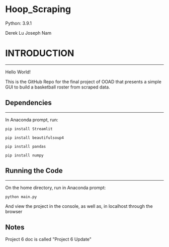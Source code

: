 # Hoop_Scraping

Python: 3.9.1

Derek Lu
Joseph Nam

# INTRODUCTION
------------

Hello World!

This is the GitHub Repo for the final project of OOAD that presents a simple GUI to build a basketball roster from scraped data.

## Dependencies
___

In Anaconda prompt, run:

`pip install Streamlit`

`pip install beautifulsoup4`

`pip install pandas`

`pip install numpy`

## Running the Code
___

On the home directory, run in Anaconda prompt:

`python main.py`


And view the project in the console, as well as, in localhost through the browser

## Notes

Project 6 doc is called "Project 6 Update"

